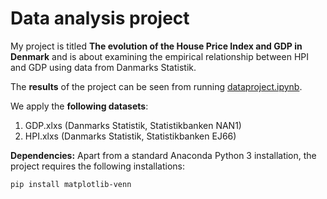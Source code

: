 # Data analysis project

My project is titled **The evolution of the House Price Index and GDP in Denmark** and is about examining the empirical relationship between HPI and GDP using data from Danmarks Statistik.

The **results** of the project can be seen from running [dataproject.ipynb](dataproject.ipynb).

We apply the **following datasets**:

1. GDP.xlxs (Danmarks Statistik, Statistikbanken NAN1) 
1. HPI.xlxs (Danmarks Statistik, Statistikbanken EJ66) 

**Dependencies:** Apart from a standard Anaconda Python 3 installation, the project requires the following installations:

``pip install matplotlib-venn``